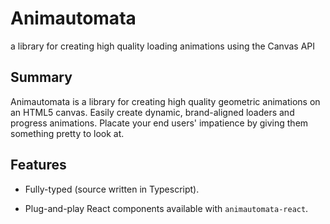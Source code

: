 # Animautomata

a library for creating high quality loading animations using the Canvas API

## Summary

Animautomata is a library for creating high quality geometric animations on an HTML5 canvas. Easily create dynamic, brand-aligned loaders and progress animations. Placate your end users' impatience by giving them something pretty to look at.

## Features

- Fully-typed (source written in Typescript).

- Plug-and-play React components available with `animautomata-react`.
